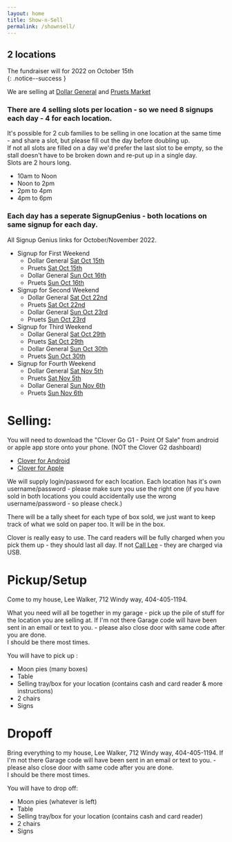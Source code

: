 ```yaml
---
layout: home
title: Show-n-Sell
permalink: /shownsell/
---
```


## 2 locations

The fundraiser  will for 2022 on October 15th<br/>
{: .notice--success }

We are selling at [Dollar General](https://www.google.com/maps/place/Dollar+General/@35.1744822,-85.3314633,17z/data=!3m2!4b1!5s0x8860f449559ad427:0xd12cea5ca04fd5cf!4m5!3m4!1s0x8860f44bffddafb7:0x14737cbbf3090bd2!8m2!3d35.1744822!4d-85.3292746) and [Pruets Market](https://www.google.com/maps/place/Pruett's+Market/@35.1386309,-85.330655,17z/data=!3m1!4b1!4m5!3m4!1s0x8860f5919d29f255:0x510723ddf790f66a!8m2!3d35.1386309!4d-85.328461)

### There are 4 selling slots per location  - so we need 8 signups each day - 4 for each location.

It's possible for 2 cub families to be selling in one location at the same time - and share a slot, but please fill out the day before doubling up.<br/>
If not all slots are filled on a day we'd prefer the last slot to be empty, so the stall doesn't have to be broken down and re-put up in a single day.<br/>
Slots are 2 hours long. 
- 10am to Noon
- Noon to 2pm
- 2pm to 4pm
- 4pm to 6pm

### Each day has a seperate SignupGenius - both locations on same signup for each day.

All Signup Genius links for October/November 2022.
- Signup for First Weekend
  - Dollar General [Sat Oct 15th](https://www.signupgenius.com/go/5080C4BAFAA29A2FA7-3116)
  - Pruets [Sat Oct 15th](https://www.signupgenius.com/go/5080c4bafaa29a2fa7-31162)
  - Dollar General [Sun Oct 16th](https://www.signupgenius.com/go/5080C4BAFAA29A2FA7-31164)
  - Pruets [Sun Oct 16th](https://www.signupgenius.com/go/5080C4BAFAA29A2FA7-31163)
- Signup for Second Weekend
  - Dollar General [Sat Oct 22nd](https://www.signupgenius.com/go/5080C4BAFAA29A2FA7-31165)
  - Pruets [Sat Oct 22nd](https://www.signupgenius.com/go/5080C4BAFAA29A2FA7-31166)
  - Dollar General [Sun Oct 23rd](https://www.signupgenius.com/go/5080C4BAFAA29A2FA7-31167)
  - Pruets [Sun Oct 23rd](https://www.signupgenius.com/go/5080C4BAFAA29A2FA7-31168)
- Signup for Third Weekend
  - Dollar General [Sat Oct 29th](https://www.signupgenius.com/go/5080C4BAFAA29A2FA7-31169)
  - Pruets [Sat Oct 29th](https://www.signupgenius.com/go/5080C4BAFAA29A2FA7-311610)
  - Dollar General [Sun Oct 30th](https://www.signupgenius.com/go/5080C4BAFAA29A2FA7-311611)
  - Pruets [Sun Oct 30th](https://www.signupgenius.com/go/5080C4BAFAA29A2FA7-311612)
- Signup for Fourth Weekend
  - Dollar General [Sat Nov 5th](https://www.signupgenius.com/go/5080C4BAFAA29A2FA7-311613)
  - Pruets [Sat Nov 5th](https://www.signupgenius.com/go/5080C4BAFAA29A2FA7-311614)
  - Dollar General [Sun Nov 6th](https://www.signupgenius.com/go/5080C4BAFAA29A2FA7-311615)
  - Pruets [Sun Nov 6th](https://www.signupgenius.com/go/5080C4BAFAA29A2FA7-31161)



# Selling:
You will need to download the "Clover Go G1 - Point Of Sale" from android or apple app store onto your phone. (NOT the Clover G2 dashboard)
- [Clover for Android](https://play.google.com/store/apps/details?id=com.firstdata.clovergo&hl=en_US&gl=US)
- [Clover for Apple](https://apps.apple.com/us/app/clover-go-g1-point-of-sale/id999050522)

We will supply login/password for each location. Each location has it's own username/password - please make sure you use the right one (if you have sold in both locations you could accidentally use the wrong username/password - so please check.)

There will be a tally sheet for each type of box sold, we just want to keep track of what we sold on paper too. It will be in the box.

Clover is really easy to use. The card readers will be fully charged when you pick them up - they should last all day. If not [Call Lee](tel:4044051194) - they are charged via USB.

# Pickup/Setup
Come to my house, Lee Walker, 712 Windy way, 404-405-1194.

What you need will all be together in my garage - pick up the pile of stuff for the location you are selling at. If I'm not there Garage code will have been sent in an email or text to you. - please also close door with same code after you are done. 
<br/>
I should be there most times.

You will have to pick up : 
- Moon pies (many boxes)
- Table 
- Selling tray/box for your location (contains cash and card reader & more instructions)
- 2 chairs
- Signs

# Dropoff
Bring everything to my house, Lee Walker, 712 Windy way, 404-405-1194.
If I'm not there Garage code will have been sent in an email or text to you. - please also close door with same code after you are done. 
<br/>
I should be there most times.

You will have to drop off: 
- Moon pies (whatever is left)
- Table 
- Selling tray/box for your location (contains cash and card reader)
- 2 chairs
- Signs


